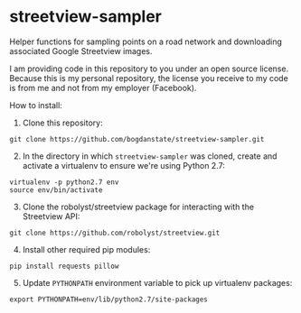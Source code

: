 # streetview-sampler
Helper functions for sampling points on a road network and downloading associated Google Streetview images.

I am providing code in this repository to you under an open source license. Because this is my personal repository, the license you receive to my code is from me and not from my employer (Facebook).

How to install:

1. Clone this repository:
```
git clone https://github.com/bogdanstate/streetview-sampler.git
```

2. In the directory in which `streetview-sampler` was cloned, create and activate a virtualenv to ensure we're using Python 2.7:
```
virtualenv -p python2.7 env
source env/bin/activate
```

3. Clone the robolyst/streetview package for interacting with the Streetview API:
```
git clone https://github.com/robolyst/streetview.git
```

4. Install other required pip modules:
```
pip install requests pillow
```

5. Update `PYTHONPATH` environment variable to pick up virtualenv packages:
```
export PYTHONPATH=env/lib/python2.7/site-packages
```
